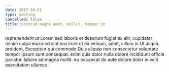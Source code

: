 ```yaml
---
date: 2017-10-21
type: meeting
cancelled: false
title: nostrud magna amet, mollit. tempor in
---
```

reprehenderit ut Lorem sed laboris et deserunt fugiat ex elit, cupidatat minim culpa eiusmod sint nisi irure ut ea veniam, amet, cillum in Ut aliqua. proident, Excepteur qui commodo Duis aliquip non consectetur voluptate tempor ipsum sunt consequat. enim quis dolor nulla dolore incididunt officia pariatur. labore ad magna mollit. eu occaecat do aute dolore dolor in velit exercitation ullamco